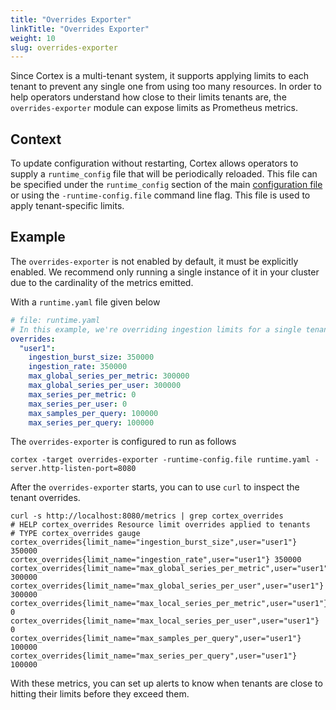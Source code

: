 ```yaml
---
title: "Overrides Exporter"
linkTitle: "Overrides Exporter"
weight: 10
slug: overrides-exporter
---
```


Since Cortex is a multi-tenant system, it supports applying limits to each tenant to prevent
any single one from using too many resources. In order to help operators understand how close
to their limits tenants are, the `overrides-exporter` module can expose limits as Prometheus metrics.

## Context

To update configuration without restarting, Cortex allows operators to supply a `runtime_config`
file that will be periodically reloaded. This file can be specified under the `runtime_config` section
of the main [configuration file](../configuration/arguments.md#runtime-configuration-file) or using the `-runtime-config.file`
command line flag. This file is used to apply tenant-specific limits.

## Example

The `overrides-exporter` is not enabled by default, it must be explicitly enabled. We recommend
only running a single instance of it in your cluster due to the cardinality of the metrics
emitted.

With a `runtime.yaml` file given below

[embedmd]:# (./overrides-exporter-runtime.yaml)
```yaml
# file: runtime.yaml
# In this example, we're overriding ingestion limits for a single tenant.
overrides:
  "user1":
    ingestion_burst_size: 350000
    ingestion_rate: 350000
    max_global_series_per_metric: 300000
    max_global_series_per_user: 300000
    max_series_per_metric: 0
    max_series_per_user: 0
    max_samples_per_query: 100000
    max_series_per_query: 100000
```

The `overrides-exporter` is configured to run as follows

```
cortex -target overrides-exporter -runtime-config.file runtime.yaml -server.http-listen-port=8080
```

After the `overrides-exporter` starts, you can to use `curl` to inspect the tenant overrides.

```text
curl -s http://localhost:8080/metrics | grep cortex_overrides
# HELP cortex_overrides Resource limit overrides applied to tenants
# TYPE cortex_overrides gauge
cortex_overrides{limit_name="ingestion_burst_size",user="user1"} 350000
cortex_overrides{limit_name="ingestion_rate",user="user1"} 350000
cortex_overrides{limit_name="max_global_series_per_metric",user="user1"} 300000
cortex_overrides{limit_name="max_global_series_per_user",user="user1"} 300000
cortex_overrides{limit_name="max_local_series_per_metric",user="user1"} 0
cortex_overrides{limit_name="max_local_series_per_user",user="user1"} 0
cortex_overrides{limit_name="max_samples_per_query",user="user1"} 100000
cortex_overrides{limit_name="max_series_per_query",user="user1"} 100000
```

With these metrics, you can set up alerts to know when tenants are close to hitting their limits
before they exceed them.
